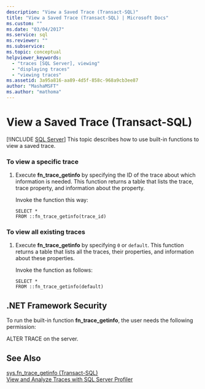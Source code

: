 ```yaml
---
description: "View a Saved Trace (Transact-SQL)"
title: "View a Saved Trace (Transact-SQL) | Microsoft Docs"
ms.custom: ""
ms.date: "03/04/2017"
ms.service: sql
ms.reviewer: ""
ms.subservice: 
ms.topic: conceptual
helpviewer_keywords: 
  - "traces [SQL Server], viewing"
  - "displaying traces"
  - "viewing traces"
ms.assetid: 3a95a816-aa89-4d5f-858c-968a9cb3ee87
author: "MashaMSFT"
ms.author: "mathoma"
---
```

# View a Saved Trace (Transact-SQL)
 [!INCLUDE [SQL Server](../../includes/applies-to-version/sqlserver.md)]
  This topic describes how to use built-in functions to view a saved trace.  
  
### To view a specific trace  
  
1.  Execute **fn_trace_getinfo** by specifying the ID of the trace about which information is needed. This function returns a table that lists the trace, trace property, and information about the property.  

     Invoke the function this way:  
  
    ```  
    SELECT *  
    FROM ::fn_trace_getinfo(trace_id)  
    ```  
  
### To view all existing traces  
  
1.  Execute **fn_trace_getinfo** by specifying `0` or `default`. This function returns a table that lists all the traces, their properties, and information about these properties.  
  
     Invoke the function as follows:  
  
    ```  
    SELECT *  
    FROM ::fn_trace_getinfo(default)  
    ```  
  
## .NET Framework Security  
 To run the built-in function **fn_trace_getinfo**, the user needs the following permission:  
  
 ALTER TRACE on the server.  
  
## See Also  
 [sys.fn_trace_getinfo &#40;Transact-SQL&#41;](../../relational-databases/system-functions/sys-fn-trace-getinfo-transact-sql.md)   
 [View and Analyze Traces with SQL Server Profiler](../../tools/sql-server-profiler/view-and-analyze-traces-with-sql-server-profiler.md)  
  
  
